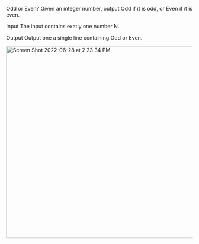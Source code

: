 Odd or Even?
Given an integer number, output Odd if it is odd, or Even if it is even.

Input
The input contains exatly one number N.

Output
Output one a single line containing Odd or Even.

<img width="519" alt="Screen Shot 2022-06-28 at 2 23 34 PM" src="https://user-images.githubusercontent.com/105678095/176255253-69907721-a788-42d9-8acf-f18b46b0d199.png">
